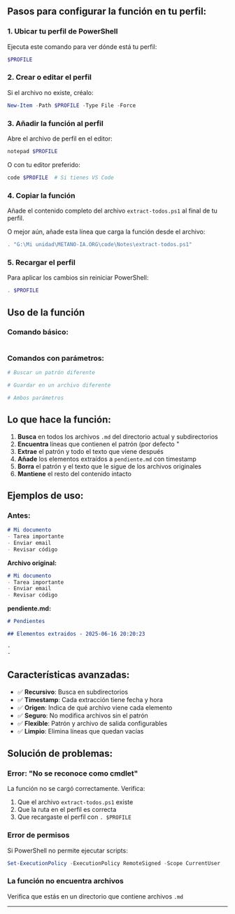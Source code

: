 ﻿
## Pasos para configurar la función en tu perfil:

### 1. Ubicar tu perfil de PowerShell

Ejecuta este comando para ver dónde está tu perfil:
```powershell
$PROFILE
```

### 2. Crear o editar el perfil

Si el archivo no existe, créalo:
```powershell
New-Item -Path $PROFILE -Type File -Force
```

### 3. Añadir la función al perfil

Abre el archivo de perfil en el editor:
```powershell
notepad $PROFILE
```

O con tu editor preferido:
```powershell
code $PROFILE  # Si tienes VS Code
```

### 4. Copiar la función

Añade el contenido completo del archivo `extract-todos.ps1` al final de tu perfil.

O mejor aún, añade esta línea que carga la función desde el archivo:
```powershell
. "G:\Mi unidad\METANO-IA.ORG\code\Notes\extract-todos.ps1"
```

### 5. Recargar el perfil

Para aplicar los cambios sin reiniciar PowerShell:
```powershell
. $PROFILE
```

## Uso de la función

### Comando básico:
```powershell
```

### Comandos con parámetros:
```powershell
# Buscar un patrón diferente

# Guardar en un archivo diferente

# Ambos parámetros
```

## Lo que hace la función:

1. **Busca** en todos los archivos `.md` del directorio actual y subdirectorios
2. **Encuentra** líneas que contienen el patrón (por defecto "
3. **Extrae** el patrón y todo el texto que viene después
4. **Añade** los elementos extraídos a `pendiente.md` con timestamp
5. **Borra** el patrón y el texto que le sigue de los archivos originales
6. **Mantiene** el resto del contenido intacto

## Ejemplos de uso:

### Antes:
```markdown
# Mi documento
- Tarea importante
- Enviar email
- Revisar código
```


**Archivo original:**
```markdown
# Mi documento
- Tarea importante
- Enviar email
- Revisar código
```

**pendiente.md:**
```markdown
# Pendientes

## Elementos extraidos - 2025-06-16 20:20:23

-
-
```

## Características avanzadas:

- ✅ **Recursivo**: Busca en subdirectorios
- ✅ **Timestamp**: Cada extracción tiene fecha y hora
- ✅ **Origen**: Indica de qué archivo viene cada elemento
- ✅ **Seguro**: No modifica archivos sin el patrón
- ✅ **Flexible**: Patrón y archivo de salida configurables
- ✅ **Limpio**: Elimina líneas que quedan vacías

## Solución de problemas:

### Error: "No se reconoce como cmdlet"
La función no se cargó correctamente. Verifica:
1. Que el archivo `extract-todos.ps1` existe
2. Que la ruta en el perfil es correcta
3. Que recargaste el perfil con `. $PROFILE`

### Error de permisos
Si PowerShell no permite ejecutar scripts:
```powershell
Set-ExecutionPolicy -ExecutionPolicy RemoteSigned -Scope CurrentUser
```

### La función no encuentra archivos
Verifica que estás en un directorio que contiene archivos `.md`

---


